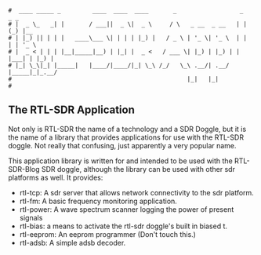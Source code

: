 ```text
#  ____ _____ _         ____  ____  ____       _                  _     _ _
# |  _ \_   _| |       / ___||  _ \|  _ \     / \   _ __  _ __   | |   (_) |__
# | |_) || | | |   ____\___ \| | | | |_) |   / _ \ | '_ \| '_ \  | |   | | '_ \
# |  _ < | | | |__|_____|__) | |_| |  _ <   / ___ \| |_) | |_) | | |___| | |_) |
# |_| \_\|_| |_____|   |____/|____/|_| \_\ /_/   \_\ .__/| .__/  |_____|_|_.__/
#                                                  |_|   |_|
#
```

## The RTL-SDR Application 

Not only is RTL-SDR the name of a technology and a SDR Doggle, but it is the name of a library that provides
applications for use with the RTL-SDR doggle. Not really that confusing, just apparently a very popular name.

This application library is written for and intended to be used with the RTL-SDR-Blog SDR doggle, although the
library can be used with other sdr platforms as well. It provides:

- rtl-tcp: A sdr server that allows network connectivity to the sdr platform.
- rtl-fm: A basic frequency monitoring application.
- rtl-power: A wave spectrum scanner logging the power of present signals
- rtl-bias: a means to activate the rtl-sdr doggle's built in biased t.
- rtl-eeprom: An eeprom programmer (Don't touch this.)
- rtl-adsb: A simple adsb decoder.
